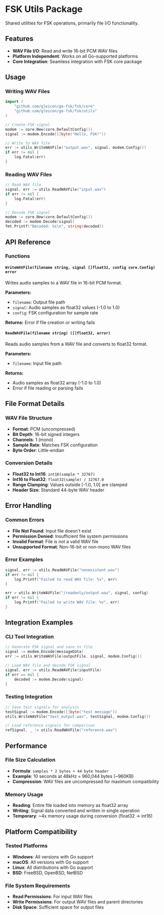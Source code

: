 # FSK Utils Package

Shared utilities for FSK operations, primarily file I/O functionality.

## Features

- **WAV File I/O**: Read and write 16-bit PCM WAV files
- **Platform Independent**: Works on all Go-supported platforms
- **Core Integration**: Seamless integration with FSK core package

## Usage

### Writing WAV Files

```go
import (
    "github.com/gleicon/go-fsk/fsk/core"
    "github.com/gleicon/go-fsk/fsk/utils"
)

// Create FSK signal
modem := core.New(core.DefaultConfig())
signal := modem.Encode([]byte("Hello, FSK!"))

// Write to WAV file
err := utils.WriteWAVFile("output.wav", signal, modem.Config())
if err != nil {
    log.Fatal(err)
}
```

### Reading WAV Files

```go
// Read WAV file
signal, err := utils.ReadWAVFile("input.wav")
if err != nil {
    log.Fatal(err)
}

// Decode FSK signal
modem := core.New(core.DefaultConfig())
decoded := modem.Decode(signal)
fmt.Printf("Decoded: %s\n", string(decoded))
```

## API Reference

### Functions

#### `WriteWAVFile(filename string, signal []float32, config core.Config) error`
Writes audio samples to a WAV file in 16-bit PCM format.

**Parameters:**
- `filename`: Output file path
- `signal`: Audio samples as float32 values (-1.0 to 1.0)
- `config`: FSK configuration for sample rate

**Returns:** Error if file creation or writing fails

#### `ReadWAVFile(filename string) ([]float32, error)`
Reads audio samples from a WAV file and converts to float32 format.

**Parameters:**
- `filename`: Input file path

**Returns:** 
- Audio samples as float32 array (-1.0 to 1.0)
- Error if file reading or parsing fails

## File Format Details

### WAV File Structure
- **Format**: PCM (uncompressed)
- **Bit Depth**: 16-bit signed integers
- **Channels**: 1 (mono)
- **Sample Rate**: Matches FSK configuration
- **Byte Order**: Little-endian

### Conversion Details
- **Float32 to Int16**: `int16(sample * 32767)`
- **Int16 to Float32**: `float32(sample) / 32767.0`
- **Range Clamping**: Values outside [-1.0, 1.0] are clamped
- **Header Size**: Standard 44-byte WAV header

## Error Handling

### Common Errors
- **File Not Found**: Input file doesn't exist
- **Permission Denied**: Insufficient file system permissions
- **Invalid Format**: File is not a valid WAV file
- **Unsupported Format**: Non-16-bit or non-mono WAV files

### Error Examples
```go
signal, err := utils.ReadWAVFile("nonexistent.wav")
if err != nil {
    log.Printf("Failed to read WAV file: %v", err)
}

err = utils.WriteWAVFile("/readonly/output.wav", signal, config)
if err != nil {
    log.Printf("Failed to write WAV file: %v", err)
}
```

## Integration Examples

### CLI Tool Integration
```go
// Generate FSK signal and save to file
signal := modem.Encode(messageData)
err := utils.WriteWAVFile(outputFile, signal, modem.Config())

// Load WAV file and decode FSK signal  
signal, err := utils.ReadWAVFile(inputFile)
if err == nil {
    decoded := modem.Decode(signal)
}
```

### Testing Integration
```go
// Save test signals for analysis
testSignal := modem.Encode([]byte("test message"))
utils.WriteWAVFile("test_output.wav", testSignal, modem.Config())

// Load reference signals for comparison
refSignal, _ := utils.ReadWAVFile("reference.wav")
```

## Performance

### File Size Calculation
- **Formula**: `samples * 2 bytes + 44 byte header`
- **Example**: 10 seconds at 48kHz = 960,044 bytes (~960KB)
- **Compression**: WAV files are uncompressed for maximum compatibility

### Memory Usage
- **Reading**: Entire file loaded into memory as float32 array
- **Writing**: Signal data converted and written in single operation
- **Temporary**: ~4x memory usage during conversion (float32 → int16)

## Platform Compatibility

### Tested Platforms
- **Windows**: All versions with Go support
- **macOS**: All versions with Go support  
- **Linux**: All distributions with Go support
- **BSD**: FreeBSD, OpenBSD, NetBSD

### File System Requirements
- **Read Permissions**: For input WAV files
- **Write Permissions**: For output WAV files and parent directories
- **Disk Space**: Sufficient space for output files